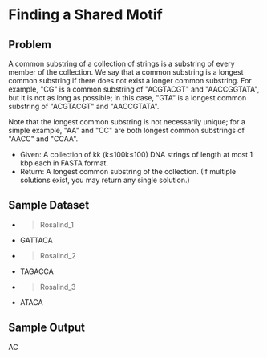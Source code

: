 # Finding a Shared Motif
## Problem
A common substring of a collection of strings is a substring of every member of the collection. We say that a common substring is a longest common substring if there does not exist a longer common substring. For example, "CG" is a common substring of "ACGTACGT" and "AACCGGTATA", but it is not as long as possible; in this case, "GTA" is a longest common substring of "ACGTACGT" and "AACCGTATA".

Note that the longest common substring is not necessarily unique; for a simple example, "AA" and "CC" are both longest common substrings of "AACC" and "CCAA".
* Given: A collection of kk (k≤100k≤100) DNA strings of length at most 1 kbp each in FASTA format.
* Return: A longest common substring of the collection. (If multiple solutions exist, you may return any single solution.)

## Sample Dataset
* >Rosalind_1
* GATTACA
* >Rosalind_2
* TAGACCA
* >Rosalind_3
* ATACA

## Sample Output
AC

